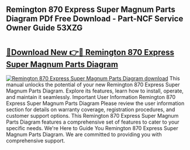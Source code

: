 ## Remington 870 Express Super Magnum Parts Diagram PDf Free Download - Part-NCF Service Owner Guide 53XZG

# <h2><a href="http://dfiajmz.blite.top/?on=Remington+870+Express+Super+Magnum+Parts+Diagram">🔗Download New 👉🔴 Remington 870 Express Super Magnum Parts Diagram</a></h2>

[![Remington 870 Express Super Magnum Parts Diagram download](https://i.imgur.com/lujVjoI.png)](http://dfiajmz.blite.top/?on=Remington+870+Express+Super+Magnum+Parts+Diagram)
This manual unlocks the potential of your new Remington 870 Express Super Magnum Parts Diagram. Explore its features, learn how to install, operate, and maintain it seamlessly. Important User Information Remington 870 Express Super Magnum Parts Diagram Please review the user information section for details on warranty coverage, registration procedures, and customer support options. This Remington 870 Express Super Magnum Parts Diagram features a comprehensive set of features to cater to your specific needs. We're Here to Guide You Remington 870 Express Super Magnum Parts Diagram. We are committed to providing you with comprehensive support.
